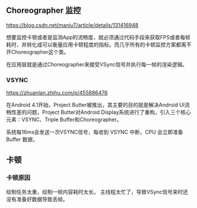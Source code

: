 ## Choreographer 监控
https://blog.csdn.net/maniuT/article/details/131416948

想要监控卡顿或者是监测App的流畅度，就必须通过代码手段来获取FPS或者每帧耗时，并转化成可以衡量应用卡顿程度的指标。而几乎所有的卡顿监控方案都离不开Choreographer这个类。

在应用层就是通过Choreographer来接受VSync信号并执行每一帧的渲染逻辑。

### VSYNC
https://zhuanlan.zhihu.com/p/455886476

在Android 4.1开始，Project Butter被推出，其主要的目的就是解决Android UI流畅性差的问题，Project Butter对Android Display系统进行了重构，引入三个核心元素：VSYNC、Triple Buffer和Choreographer。

系统每16ms会发送一次VSYNC信号，每收到 VSYNC 中断，CPU 会立即准备 Buffer 数据，

## 卡顿

### 卡顿原因
绘制任务太重，绘制一帧内容耗时太长。
主线程太忙了，导致VSync信号来时还没有准备好数据导致丢帧。